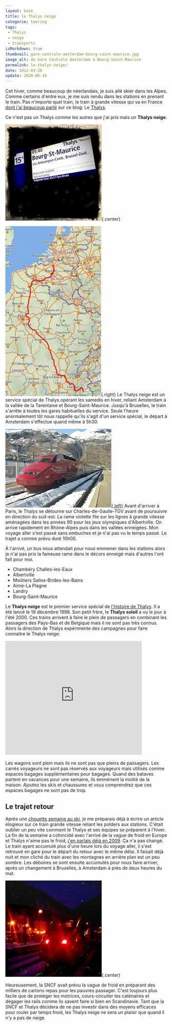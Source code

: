 ```yaml
---
layout: base
title: le Thalys neige
categorie: toering
tags: 
 - Thalys
 - neige
 - transports
isMarkdown: true
thumbnail: gare-centrale-amsterdam-bourg-saint-maurice.jpg
image_alt: de Gare Centrale Amsterdam à Bourg-Saint-Maurice
permalink: le-thalys-neige/
date: 2012-03-20
update: 2020-06-10
---
```


Cet hiver, comme beaucoup de néerlandais, je suis allé skier dans les Alpes. Comme certains d'entre eux, je me suis rendu dans les stations en prenant le train. Pas n'importe quel train, le train à grande vitesse qui va en France [dont j'ai beaucoup parlé](/tag/thalys/) sur ce blog: Le [Thalys](/tag/thalys/). 

Ce n'est pas un Thalys comme les autres que j'ai pris mais un **Thalys neige**.

![de Gare Centrale Amsterdam à Bourg-Saint-Maurice](gare-centrale-amsterdam-bourg-saint-maurice.jpg){.center}

<!--excerpt-->

![trajet du Thalys Neige de Anvers à Moûtiers](trajet-du-thalys-neige.png){.right}
Le Thalys neige est un service spécial de Thalys opérant les samedis en hiver, reliant Amsterdam à la vallée de la Tarentaise et Bourg-Saint-Maurice. Jusqu'à Bruxelles, le train s'arrête à toutes les gares habituelles du service. Seule l'heure anormalement tôt nous rappelle qu'ils s'agit d'un service spécial, le départ à Amsterdam s'effectue quand même à 5h30.

[![Thalys PBA n°4537 arrivé de Belgique est ici en stationnement en gare de Bourg-Saint-Maurice en Savoie durant les vacances d'hiver.](Thalys_4537_a_BSM.jpg){.left}](http://commons.wikimedia.org/wiki/File:Thalys_4537_%C3%A0_BSM.JPG)
Avant d'arriver à Paris, le Thalys se détourne sur Charles-de-Gaulle-TGV avant de poursuivre en direction du sud-est. La rame violette file sur les lignes à grande vitesse aménagées dans les années 90 pour les jeux olympiques d'Albertville. On arrive rapidement en Rhône-Alpes puis dans les vallées enneigées. Mon voyage aller s'est passé sans embuches et je n'ai pas vu le temps passé. Le trajet a comme prévu duré 10h00. 

À l'arrivé, un bus nous attendait pour nous emmener dans les stations alors je n'ai pas pris la fameuse rame dans le décors enneigé mais d'autres l'ont fait pour moi.

 - Chambéry Challes-les-Eaux  
 - Albertville  
 - Moûtiers Salins-Brides-les-Bains  
 - Aime-La Plagne  
 - Landry  
 - Bourg-Saint-Maurice  

Le **Thalys neige** est le premier service spécial de [l'histoire de Thalys](http://www.thalys.com/de/en/about-thalys/history). Il a été lancé le 19 décembre 1998. Son petit frère, le **Thalys soleil** a vu le jour à l'été 2000. Ces trains arrivent à faire le plein de passagers en combinant les passagers des Pays-Bas et de Belgique mais il ne sont pas très connus. Alors la direction de Thalys expérimente des campagnes pour faire connaitre le Thalys neige:

<!-- HTML -->
<div class="flex flex-col items-center">
<iframe src="http://www.slideshare.net/slideshow/embed_code/2379571" width="425" height="355" frameborder="0" marginwidth="0" marginheight="0" scrolling="no"></iframe> 
</div>
<!-- / HTML -->

Les wagons sont plein mais ils ne sont pas que pleins de passagers. Les carrés voyageurs ne sont pas réservés aux voyageurs mais utilisés comme espaces bagages supplémentaires pour bagages. Quand des bataves partent en vacances pour une semaine, ils emmènent la moitié de la maison. Ajoutez les skis et chaussures et vous comprendrez que ces espaces bagages ne sont pas de trop.


## Le trajet retour

Après une [chouette semaine au ski](https://picasaweb.google.com/116245480960689634895/ValThorens), je me préparais déjà à écrire un article élogieux sur ce train grande vitesse reliant les polders aux stations. C'était oublier un peu vite comment le Thalys et ses équipes se préparent à l'hiver. La fin de la semaine a cohincidé avec l'arrivé de la vague de froid en Europe et Thalys n'aime pas le froid, [j'en parlais déjà en 2009](/le-thalys-a-moins-grande-vitesse). Ça n'a pas changé. Le train ayant accumulé plus d'une heure lors du voyage aller, il s'est retrouvé en gare pour le départ du retour avec le même délai. Il faisait déjà nuit et mon cliché du train avec les montagnes en arrière plan est un peu sombre. Les déboires se sont ensuite accumulés pour nous faire arriver, après un changement à Bruxelles, à Amsterdam à près de deux heures du mat.

![Le Thalys neige à Moutiers](Thalys-a-Moutiers.jpg){.center}

Heureusement, la SNCF avait prévu la vague de froid en préparant des milliers de cartons repas pour les pauvres passager. C'est toujours plus facile que de protéger les motrices, cours-circuiter les caténaires et dégager les rails comme ils savent faire si bien en Scandinavie. Tant que la SNCF et Thalys décidera de ne pas investir dans des moyens efficaces pour rouler par temps froid, les Thalys neige ne sera un plaisir que quand il n'y a pas de neige.


<!-- post notes:
http://www.slideshare.net/nbbdo/thalys-thalys-neige
--->

